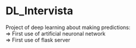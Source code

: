 # DL_Intervista

Project of deep learning about making predictions:                 
=> First use of artificial neuronal network           
=> First use of flask server
